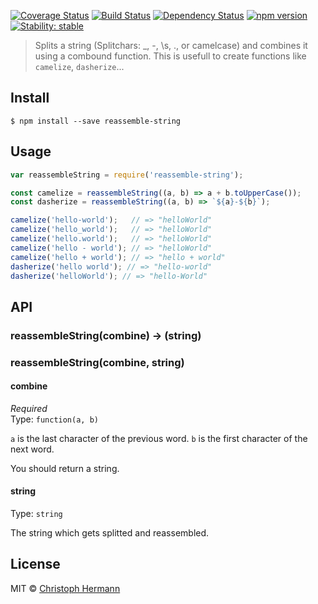 [![Coverage Status](https://coveralls.io/repos/stoeffel/reassemble-string/badge.svg?branch=master)](https://coveralls.io/r/stoeffel/reassemble-string?branch=master)
[![Build Status](https://travis-ci.org/stoeffel/reassemble-string.svg?branch=master)](https://travis-ci.org/stoeffel/reassemble-string)
[![Dependency Status](https://david-dm.org/stoeffel/reassemble-string.svg)](https://david-dm.org/stoeffel/reassemble-string)
[![npm version](https://badge.fury.io/js/reassemble-string.svg)](http://badge.fury.io/js/reassemble-string)
[![Stability: stable](https://img.shields.io/badge/stability-stable-green.svg)](https://nodejs.org/api/documentation.html#documentation_stability_index)

> Splits a string (Splitchars: _, -, \s, ., or camelcase) and combines it using a combound function. This is usefull to create functions like `camelize`, `dasherize`...


## Install

```
$ npm install --save reassemble-string
```


## Usage

```js
var reassembleString = require('reassemble-string');

const camelize = reassembleString((a, b) => a + b.toUpperCase());
const dasherize = reassembleString((a, b) => `${a}-${b}`);

camelize('hello-world');   // => "helloWorld"
camelize('hello_world');   // => "helloWorld"
camelize('hello.world');   // => "helloWorld"
camelize('hello - world'); // => "helloWorld"
camelize('hello + world'); // => "hello + world"
dasherize('hello world'); // => "hello-world"
dasherize('helloWorld'); // => "hello-World"
```


## API

### reassembleString(combine) -> (string) 
### reassembleString(combine, string)

#### combine

*Required*  
Type: `function(a, b)`

`a` is the last character of the previous word.
`b` is the first character of the next word.

You should return a string.


#### string

Type: `string`  

The string which gets splitted and reassembled.


## License

MIT © [Christoph Hermann](http://schtoeffel.ch)
